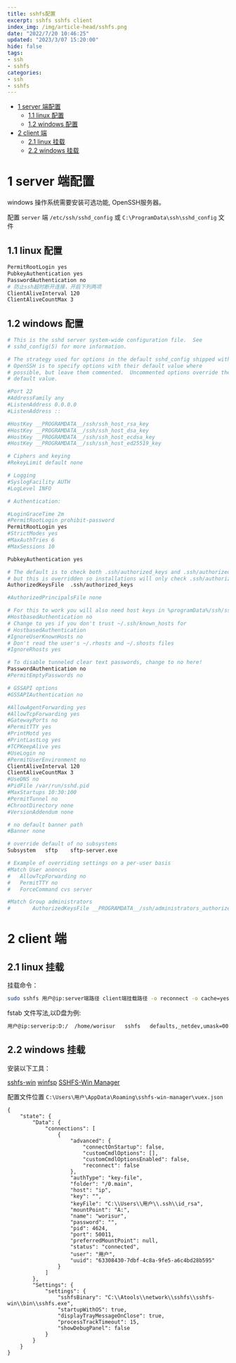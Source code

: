 ```yaml
---
title: sshfs配置
excerpt: sshfs sshfs client
index_img: /img/article-head/sshfs.png
date: "2022/7/20 10:46:25"
updated: "2023/3/07 15:20:00"
hide: false
tags:
- ssh
- sshfs
categories:
- ssh
- sshfs
---
```


- [1 server 端配置](#1-server-端配置)
	- [1.1 linux 配置](#11-linux-配置)
	- [1.2 windows 配置](#12-windows-配置)
- [2 client 端](#2-client-端)
	- [2.1 linux 挂载](#21-linux-挂载)
	- [2.2 windows 挂载](#22-windows-挂载)

# 1 server 端配置

windows 操作系统需要安装可选功能, OpenSSH服务器。

配置 `server` 端 `/etc/ssh/sshd_config` 或 `C:\ProgramData\ssh\sshd_config` 文件

## 1.1 linux 配置

```bash
PermitRootLogin yes
PubkeyAuthentication yes
PasswordAuthentication no
# 防止ssh超时断开连接，开启下列两项
ClientAliveInterval 120
ClientAliveCountMax 3
```

## 1.2 windows 配置

```bash
# This is the sshd server system-wide configuration file.  See
# sshd_config(5) for more information.

# The strategy used for options in the default sshd_config shipped with
# OpenSSH is to specify options with their default value where
# possible, but leave them commented.  Uncommented options override the
# default value.

#Port 22
#AddressFamily any
#ListenAddress 0.0.0.0
#ListenAddress ::

#HostKey __PROGRAMDATA__/ssh/ssh_host_rsa_key
#HostKey __PROGRAMDATA__/ssh/ssh_host_dsa_key
#HostKey __PROGRAMDATA__/ssh/ssh_host_ecdsa_key
#HostKey __PROGRAMDATA__/ssh/ssh_host_ed25519_key

# Ciphers and keying
#RekeyLimit default none

# Logging
#SyslogFacility AUTH
#LogLevel INFO

# Authentication:

#LoginGraceTime 2m
#PermitRootLogin prohibit-password
PermitRootLogin yes
#StrictModes yes
#MaxAuthTries 6
#MaxSessions 10

PubkeyAuthentication yes

# The default is to check both .ssh/authorized_keys and .ssh/authorized_keys2
# but this is overridden so installations will only check .ssh/authorized_keys
AuthorizedKeysFile	.ssh/authorized_keys

#AuthorizedPrincipalsFile none

# For this to work you will also need host keys in %programData%/ssh/ssh_known_hosts
#HostbasedAuthentication no
# Change to yes if you don't trust ~/.ssh/known_hosts for
# HostbasedAuthentication
#IgnoreUserKnownHosts no
# Don't read the user's ~/.rhosts and ~/.shosts files
#IgnoreRhosts yes

# To disable tunneled clear text passwords, change to no here!
PasswordAuthentication no
#PermitEmptyPasswords no

# GSSAPI options
#GSSAPIAuthentication no

#AllowAgentForwarding yes
#AllowTcpForwarding yes
#GatewayPorts no
#PermitTTY yes
#PrintMotd yes
#PrintLastLog yes
#TCPKeepAlive yes
#UseLogin no
#PermitUserEnvironment no
ClientAliveInterval 120
ClientAliveCountMax 3
#UseDNS no
#PidFile /var/run/sshd.pid
#MaxStartups 10:30:100
#PermitTunnel no
#ChrootDirectory none
#VersionAddendum none

# no default banner path
#Banner none

# override default of no subsystems
Subsystem	sftp	sftp-server.exe

# Example of overriding settings on a per-user basis
#Match User anoncvs
#	AllowTcpForwarding no
#	PermitTTY no
#	ForceCommand cvs server

#Match Group administrators
#       AuthorizedKeysFile __PROGRAMDATA__/ssh/administrators_authorized_keys
```

# 2 client 端

## 2.1 linux 挂载

挂载命令：

```bash
sudo sshfs 用户@ip:server端路径 client端挂载路径 -o reconnect -o cache=yes -o port=ssh端口号 -o users -o allow_other
```

fstab 文件写法,以D盘为例:

```bash
用户@ip:serverip:D:/	/home/worisur	sshfs	defaults,_netdev,umask=0022,uid=1001,gid=998,allow_other0 0
```

## 2.2 windows 挂载

安装以下工具：

[sshfs-win](https://github.com/billziss-gh/sshfs-win/releases)
[winfsp](https://github.com/billziss-gh/winfsp/releases)
[SSHFS-Win Manager](https://github.com/evsar3/sshfs-win-manager/releases)

配置文件位置 `C:\Users\用户\AppData\Roaming\sshfs-win-manager\vuex.json` 

```
{
	"state": {
		"Data": {
			"connections": [
				{
					"advanced": {
						"connectOnStartup": false,
						"customCmdlOptions": [],
						"customCmdlOptionsEnabled": false,
						"reconnect": false
					},
					"authType": "key-file",
					"folder": "/0.main",
					"host": "ip",
					"key": "",
					"keyFile": "C:\\Users\\用户\\.ssh\\id_rsa",
					"mountPoint": "A:",
					"name": "worisur",
					"password": "",
					"pid": 4624,
					"port": 50011,
					"preferredMountPoint": null,
					"status": "connected",
					"user": "用户",
					"uuid": "63308430-7dbf-4c8a-9fe5-a6c4bd28b595"
				}
			]
		},
		"Settings": {
			"settings": {
				"sshfsBinary": "C:\\Atools\\network\\sshfs\\sshfs-win\\bin\\sshfs.exe",
				"startupWithOS": true,
				"displayTrayMessageOnClose": true,
				"processTrackTimeout": 15,
				"showDebugPanel": false
			}
		}
	}
}
```


